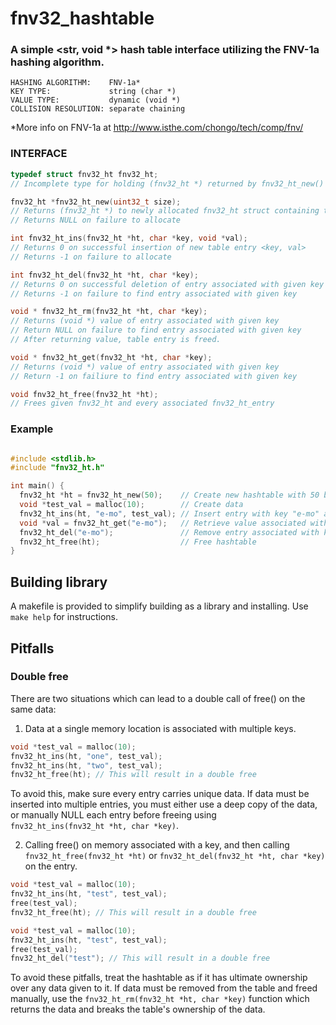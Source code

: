 # fnv32_hashtable
### A simple <str, void *> hash table interface utilizing the FNV-1a hashing algorithm.
```
HASHING ALGORITHM:    FNV-1a*  
KEY TYPE:             string (char *)  
VALUE TYPE:           dynamic (void *)  
COLLISION RESOLUTION: separate chaining
```
*More info on FNV-1a at http://www.isthe.com/chongo/tech/comp/fnv/
 
### INTERFACE 
```c
typedef struct fnv32_ht fnv32_ht;
// Incomplete type for holding (fnv32_ht *) returned by fnv32_ht_new()
```
```c
fnv32_ht *fnv32_ht_new(uint32_t size);
// Returns (fnv32_ht *) to newly allocated fnv32_ht struct containing table of given size
// Returns NULL on failure to allocate
```
```c
int fnv32_ht_ins(fnv32_ht *ht, char *key, void *val);
// Returns 0 on successful insertion of new table entry <key, val>
// Returns -1 on failure to allocate
```
```c
int fnv32_ht_del(fnv32_ht *ht, char *key);
// Returns 0 on successful deletion of entry associated with given key
// Returns -1 on failure to find entry associated with given key
```
```c
void * fnv32_ht_rm(fnv32_ht *ht, char *key);
// Returns (void *) value of entry associated with given key
// Return NULL on failure to find entry associated with given key
// After returning value, table entry is freed.
```
```c
void * fnv32_ht_get(fnv32_ht *ht, char *key);
// Returns (void *) value of entry associated with given key
// Return -1 on failiure to find entry associated with given key
```
```c
void fnv32_ht_free(fnv32_ht *ht);
// Frees given fnv32_ht and every associated fnv32_ht_entry
```
### Example
```c

#include <stdlib.h>
#include "fnv32_ht.h"

int main() {
  fnv32_ht *ht = fnv32_ht_new(50);    // Create new hashtable with 50 buckets
  void *test_val = malloc(10);        // Create data
  fnv32_ht_ins(ht, "e-mo", test_val); // Insert entry with key "e-mo" and test_val pointer
  void *val = fnv32_ht_get("e-mo");   // Retrieve value associated with key "e-mo" (33)
  fnv32_ht_del("e-mo");               // Remove entry associated with key "e-mo"
  fnv32_ht_free(ht);                  // Free hashtable
}
```
## Building library
A makefile is provided to simplify building as a library and installing.
Use `make help` for instructions.
  
## Pitfalls

### Double free
There are two situations which can lead to a double call of free() on the same data:
1. Data at a single memory location is associated with multiple keys.
```c
void *test_val = malloc(10);
fnv32_ht_ins(ht, "one", test_val);
fnv32_ht_ins(ht, "two", test_val);
fnv32_ht_free(ht); // This will result in a double free
```
To avoid this, make sure every entry carries unique data. If data must be inserted into multiple entries, you must either use a 
deep copy of the data, or manually NULL each entry before freeing using  
`fnv32_ht_ins(fnv32_ht *ht, char *key)`. 
  
2. Calling free() on memory associated with a key, and then calling
`fnv32_ht_free(fnv32_ht *ht)` or `fnv32_ht_del(fnv32_ht *ht, char *key)` 
on the entry.
```c
void *test_val = malloc(10);
fnv32_ht_ins(ht, "test", test_val);
free(test_val);
fnv32_ht_free(ht); // This will result in a double free
```
```c
void *test_val = malloc(10);
fnv32_ht_ins(ht, "test", test_val);
free(test_val);
fnv32_ht_del("test"); // This will result in a double free
```
To avoid these pitfalls, treat the hashtable as if it has ultimate ownership over any data given to it. If data must be removed from the table and freed manually, use the `fnv32_ht_rm(fnv32_ht *ht, char *key)` function which returns the data and breaks the table's ownership of the data.  
